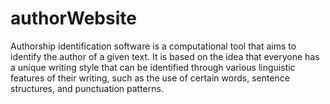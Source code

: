 # authorWebsite
Authorship identification software is a computational tool that aims to identify the author of a given text. It is based on the idea that everyone has a unique writing style that can be identified through various linguistic features of their writing, such as the use of certain words, sentence structures, and punctuation patterns. 
